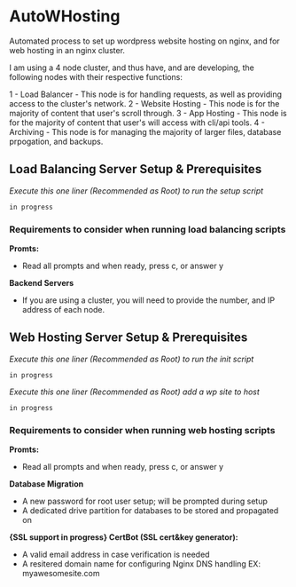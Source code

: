 # AutoWHosting

 Automated process to set up wordpress website hosting on nginx, and for web hosting in an nginx cluster.
 
 I am using a 4 node cluster, and thus have, and are developing, the following nodes with their respective functions:
 
 1 - Load Balancer - This node is for handling requests, as well as providing access to the cluster's network.
 2 - Website Hosting - This node is for the majority of content that user's scroll through.
 3 - App Hosting - This node is for the majority of content that user's will access with cli/api tools.
 4 - Archiving - This node is for managing the majority of larger files, database prpogation, and backups.
 
 
 ## Load Balancing Server Setup & Prerequisites

 *Execute this one liner (Recommended as Root) to run the setup script*
 
    in progress

### Requirements to consider when running load balancing scripts

**Promts:**
   - Read all prompts and when ready, press c, or answer y

**Backend Servers**
   - If you are using a cluster, you will need to provide the number, and IP address of each node.


 
 ## Web Hosting Server Setup & Prerequisites
 
 *Execute this one liner (Recommended as Root) to run the init script*
                        
    in progress

 *Execute this one liner (Recommended as Root) add a wp site to host*
    
    in progress
   
### Requirements to consider when running web hosting scripts

**Promts:**
   - Read all prompts and when ready, press c, or answer y

**Database Migration**
   - A new password for root user setup; will be prompted during setup
   - A dedicated drive partition for databases to be stored and propagated on

**{SSL support in progress} CertBot (SSL cert&key generator):**
   - A valid email address in case verification is needed
   - A resitered domain name for configuring Nginx DNS handling EX: myawesomesite.com
